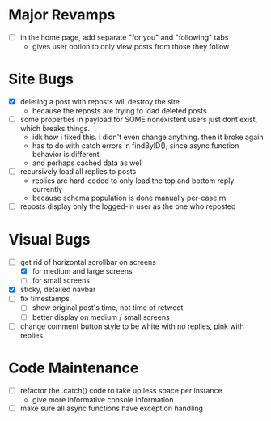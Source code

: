 # Major Revamps
- [ ] in the home page, add separate "for you" and "following" tabs
    - gives user option to only view posts from those they follow 

# Site Bugs
- [X] deleting a post with reposts will destroy the site
    - because the reposts are trying to load deleted posts
- [ ] some properties in payload for SOME nonexistent users just dont exist, which breaks things.
    - idk how i fixed this. i didn't even change anything. then it broke again
    - has to do with catch errors in findByID(), since async function behavior is different
    - and perhaps cached data as well
- [ ] recursively load all replies to posts
    - replies are hard-coded to only load the top and bottom reply currently
    - because schema population is done manually per-case rn 
- [ ] reposts display only the logged-in user as the one who reposted 

# Visual Bugs
- [ ] get rid of horizontal scrollbar on screens
    - [X] for medium and large screens
    - [ ] for small screens
- [X] sticky, detailed navbar
- [ ] fix timestamps
    - [ ] show original post's time, not time of retweet
    - [ ] better display on medium / small screens
- [ ] change comment button style to be white with no replies, pink with replies

# Code Maintenance
- [ ] refactor the .catch() code to take up less space per instance 
    - give more informative console information
- [ ] make sure all async functions have exception handling
